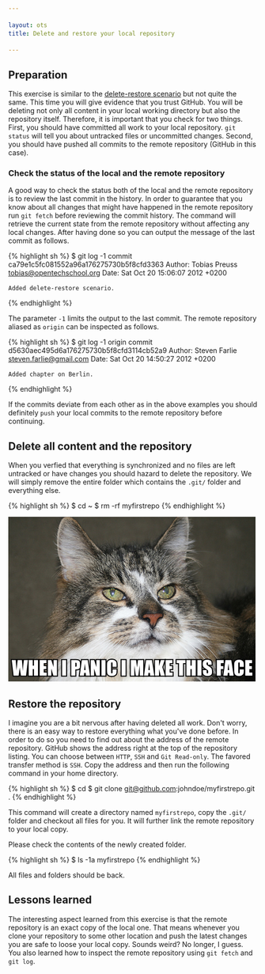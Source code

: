 ```yaml
---

layout: ots
title: Delete and restore your local repository

---
```


## Preparation

This exercise is similar to the [delete-restore scenario](delete-restore.html) but not quite the same. This time you will give evidence that you trust GitHub. You will be deleting not only all content in your local working directory but also the repository itself. Therefore, it is important that you check for two things. First, you should have committed all work to your local repository. `git status` will tell you about untracked files or uncommitted changes. Second, you should have pushed all commits to the remote repository (GitHub in this case).

### Check the status of the local and the remote repository

A good way to check the status both of the local and the remote repository is to review the last commit in the history. In order to guarantee that you know about all changes that might have happened in the remote repository run `git fetch` before reviewing the commit history. The command will retrieve the current state from the remote repository without affecting any local changes. After having done so you can output the message of the last commit as follows.

{% highlight sh %}
$ git log -1
commit ca79e1c5fc081552a96a176275730b5f8cfd3363
Author: Tobias Preuss <tobias@opentechschool.org>
Date:   Sat Oct 20 15:06:07 2012 +0200

    Added delete-restore scenario.
{% endhighlight %}

The parameter `-1` limits the output to the last commit. The remote repository aliased as `origin` can be inspected as follows.

{% highlight sh %}
$ git log -1 origin
commit d5630aec495d6a176275730b5f8cfd3114cb52a9
Author: Steven Farlie <steven.farlie@gmail.com>
Date:   Sat Oct 20 14:50:27 2012 +0200

    Added chapter on Berlin.
{% endhighlight %}

If the commits deviate from each other as in the above examples you should definitely `push` your local commits to the remote repository before continuing.

## Delete all content and the repository

When you verfied that everything is synchronized and no files are left untracked or have changes you should hazard to delete the repository. We will simply remove the entire folder which contains the `.git/` folder and everything else.

{% highlight sh %}
$ cd ~
$ rm -rf myfirstrepo
{% endhighlight %}

![Relaxed looking cat stating: When I panic I make this face](../images/panic_cat.jpg)

## Restore the repository

I imagine you are a bit nervous after having deleted all work. Don't worry, there is an easy way to restore everything what you've done before. In order to do so you need to find out about the address of the remote repository. GitHub shows the address right at the top of the repository listing. You can choose between `HTTP`, `SSH` and `Git Read-only`. The favored transfer method is `SSH`. Copy the address and then run the following command in your home directory.

{% highlight sh %}
$ cd
$ git clone git@github.com:johndoe/myfirstrepo.git .
{% endhighlight %}

This command will create a directory named `myfirstrepo`, copy the `.git/` folder and checkout all files for you. It will further link the remote repository to your local copy.

Please check the contents of the newly created folder.

{% highlight sh %}
$ ls -1a myfirstrepo
{% endhighlight %}

All files and folders should be back.

## Lessons learned

The interesting aspect learned from this exercise is that the remote repository is an exact copy of the local one. That means whenever you clone your repository to some other location and push the latest changes you are safe to loose your local copy. Sounds weird? No longer, I guess. You also learned how to inspect the remote repository using `git fetch` and `git log`.

